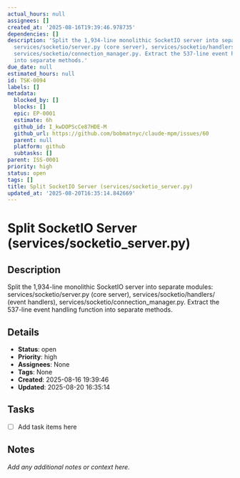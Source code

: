 ```yaml
---
actual_hours: null
assignees: []
created_at: '2025-08-16T19:39:46.978735'
dependencies: []
description: 'Split the 1,934-line monolithic SocketIO server into separate modules:
  services/socketio/server.py (core server), services/socketio/handlers/ (event handlers),
  services/socketio/connection_manager.py. Extract the 537-line event handling function
  into separate methods.'
due_date: null
estimated_hours: null
id: TSK-0094
labels: []
metadata:
  blocked_by: []
  blocks: []
  epic: EP-0001
  estimate: 6h
  github_id: I_kwDOPScCe87HDE-M
  github_url: https://github.com/bobmatnyc/claude-mpm/issues/60
  parent: null
  platform: github
  subtasks: []
parent: ISS-0001
priority: high
status: open
tags: []
title: Split SocketIO Server (services/socketio_server.py)
updated_at: '2025-08-20T16:35:14.842669'
---
```


# Split SocketIO Server (services/socketio_server.py)

## Description
Split the 1,934-line monolithic SocketIO server into separate modules: services/socketio/server.py (core server), services/socketio/handlers/ (event handlers), services/socketio/connection_manager.py. Extract the 537-line event handling function into separate methods.

## Details
- **Status**: open
- **Priority**: high
- **Assignees**: None
- **Tags**: None
- **Created**: 2025-08-16 19:39:46
- **Updated**: 2025-08-20 16:35:14

## Tasks
- [ ] Add task items here

## Notes
_Add any additional notes or context here._
